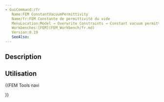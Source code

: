 ```yaml
---
- GuiCommand:/fr
   Name:FEM ConstantVacuumPermittivity
   Name/fr:FEM Constante de permittivité du vide
   MenuLocation:Model → Overwrite Constraints → Constant vacuum permittivity
   Workbenches:[FEM](FEM_Workbench/fr.md)
   Version:0.19
   SeeAlso:
---
```


## Description

## Utilisation





{{FEM Tools navi

}}  
